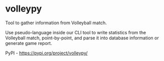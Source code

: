 # volleypy

Tool to gather information from Volleyball match.

Use pseudo-language inside our CLI tool to write statistics from the Volleyball match, point-by-point, and parse it into database information or generate game report.

PyPI - https://pypi.org/project/volleypy/
